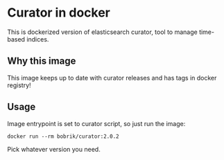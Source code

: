 # Curator in docker

This is dockerized version of elasticsearch curator, tool to manage time-based indices.

## Why this image

This image keeps up to date with curator releases and has tags in docker registry!

## Usage

Image entrypoint is set to curator script, so just run the image:

```
docker run --rm bobrik/curator:2.0.2
```

Pick whatever version you need.
